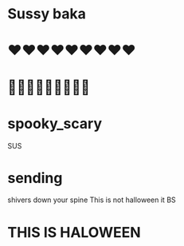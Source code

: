 # Sussy baka
# ❤️️❤️️❤️️❤️️❤️️❤️️❤️️❤️️❤️️
# 👨‍👨‍👦👨‍👨‍👦👨‍👨‍👦
# spooky_scary
SUS
# sending
shivers
down
your spine
This is not halloween it BS
# THIS IS HALOWEEN


